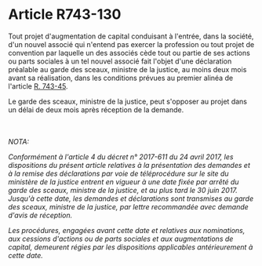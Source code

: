 # Article R743-130

<p>Tout projet d'augmentation de capital conduisant à l'entrée, dans la société, d'un nouvel associé qui n'entend pas exercer la profession ou tout projet de convention par laquelle un des associés cède tout ou partie de ses actions ou parts sociales à un tel nouvel associé fait l'objet d'une déclaration préalable au garde des sceaux, ministre de la justice, au moins deux mois avant sa réalisation, dans les conditions prévues au premier alinéa de l'article <a href='/code-de-commerce/partie-reglementaire/livre-vii-des-juridictions-commerciales-et-de-lorganisation-du-commerce/titre-iv-du-greffe-du-tribunal-de-commerce/chapitre-iii-des-conditions-dexercice/section-2-des-modes-dexercice/sous-section-1-dispositions-communes-aux-diverses-societes/paragraphe-2-du-fonctionnement-de-la-societe/r743-45.md'>R. 743-45</a>. </p><p>Le garde des sceaux, ministre de la justice, peut s'opposer au projet dans un délai de deux mois après réception de la demande.</p><br/><br/><i>NOTA:<p>Conformément à l'article 4 du décret n° 2017-611 du 24 avril 2017, les dispositions du présent article relatives à la présentation des demandes et à la remise des déclarations par voie de téléprocédure sur le site du ministère de la justice entrent en vigueur à une date fixée par arrêté du garde des sceaux, ministre de la justice, et au plus tard le 30 juin 2017. Jusqu'à cette date, les demandes et déclarations sont transmises au garde des sceaux, ministre de la justice, par lettre recommandée avec demande d'avis de réception.</p><p>Les procédures, engagées avant cette date et relatives aux nominations, aux cessions d'actions ou de parts sociales et aux augmentations de capital, demeurent régies par les dispositions applicables antérieurement à cette date.</p></i>